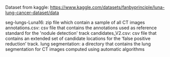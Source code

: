 Dataset from kaggle:
https://www.kaggle.com/datasets/fanbyprinciple/luna-lung-cancer-dataset/data

seg-lungs-Luna16: zip file which contain a sample of all CT images
annotations.csv: csv file that contains the annotations used as reference standard for the 'nodule detection' track
candidates_V2.csv: csv file that contains an extended set of candidate locations for the ‘false positive reduction’ track.
lung segmentation: a directory that contains the lung segmentation for CT images computed using automatic algorithms
